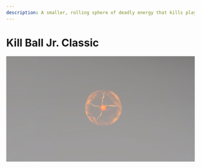 ```yaml
---
description: A smaller, rolling sphere of deadly energy that kills players instantly.
---
```


# Kill Ball Jr. Classic

![Kill Ball Jr. Classic](../../../.gitbook/assets/images/objects/gameplay/volumes/kill-ball-jr-classic.png)
